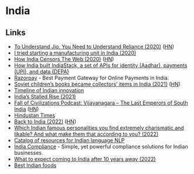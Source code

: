 # India

## Links

- [To Understand Jio, You Need to Understand Reliance (2020)](https://diff.substack.com/p/to-understand-jio-you-need-to-understand) ([HN](https://news.ycombinator.com/item?id=24008244))
- [I tried starting a manufacturing unit in India (2020)](https://superr.in/economy/i-tried-starting-a-manufacturing-unit-in-india/)
- [How India Censors The Web (2020)](http://iamkush.me/how-india-censors-the-web/) ([HN](https://news.ycombinator.com/item?id=24633490))
- [How India built IndiaStack, a set of APIs for identity (Aadhar), payments (UPI), and data (DEPA)](https://twitter.com/balajis/status/1355129423624687619)
- [Razorpay](https://razorpay.com/) - Best Payment Gateway for Online Payments in India.
- [Soviet children’s books became collectors’ items in India (2021)](https://www.atlasobscura.com/articles/soviet-childrens-books-in-india) ([HN](https://news.ycombinator.com/item?id=26849866))
- [Timeline of Indian innovation](https://en.wikipedia.org/wiki/Timeline_of_Indian_innovation)
- [India’s Stalled Rise (2021)](https://www.foreignaffairs.com/articles/india/2021-12-14/indias-stalled-rise)
- [Fall of Civilizations Podcast: Vijayanagara – The Last Emperors of South India](https://podcasts.apple.com/us/podcast/14-vijayanagara-the-last-emperors-of-south-india/id1449884495?i=1000551515692) ([HN](https://news.ycombinator.com/item?id=30402624))
- [Hindustan Times](https://www.hindustantimes.com/)
- [Back to India (2022)](https://yugal.me/back-to-india/) ([HN](https://news.ycombinator.com/item?id=30965402))
- [Which Indian famous personalities you find extremely charismatic and likable? And what make them that according to you? (2022)](https://www.reddit.com/r/india/comments/we40n4/which_indian_famous_personalities_you_find/)
- [Catalog of resources for Indian language NLP](https://github.com/AI4Bharat/indicnlp_catalog)
- [India Compliance](https://github.com/resilient-tech/india-compliance) - Simple, yet powerful compliance solutions for Indian businesses.
- [What to expect coming to India after 10 years away (2022)](https://www.reddit.com/r/india/comments/z8gbg5/planning_to_move_back_dink_couple_from_canada/)
- [Best Indian foods](https://twitter.com/pitdesi/status/1602323516807819265)
